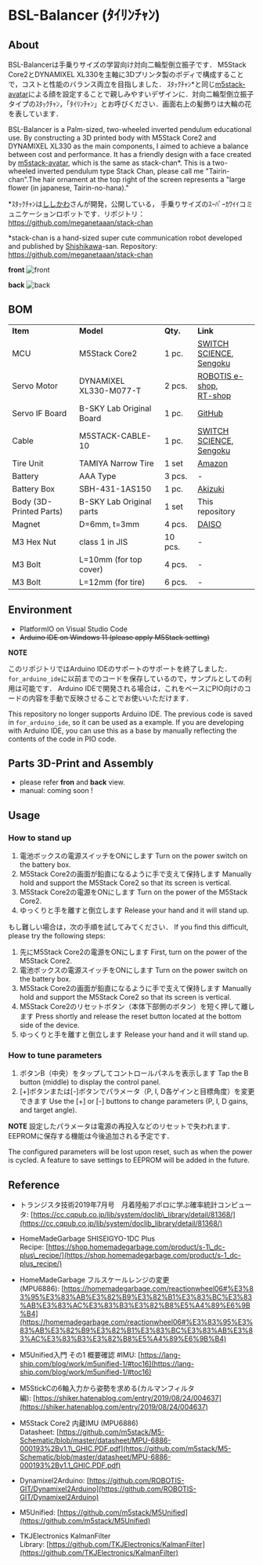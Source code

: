 # BSL-Balancer (ﾀｲﾘﾝﾁｬﾝ)

## About
BSL-Balancerは手乗りサイズの学習向け対向二輪型倒立振子です．
M5Stack Core2とDYNAMIXEL XL330を主軸に3Dプリンタ製のボディで構成することで，コストと性能のバランス両立を目指しました．
ｽﾀｯｸﾁｬﾝ*と同じ[m5stack-avatar](https://github.com/meganetaaan/m5stack-avatar)による顔を設定することで親しみやすいデザインに．対向二輪型倒立振子タイプのｽﾀｯｸﾁｬﾝ，「ﾀｲﾘﾝﾁｬﾝ」とお呼びください．画面右上の髪飾りは大輪の花を表しています．

BSL-Balancer is a Palm-sized, two-wheeled inverted pendulum educational use.
By constructing a 3D printed body with M5Stack Core2 and DYNAMIXEL XL330 as the main components, I aimed to achieve a balance between cost and performance.
It has a friendly design with a face created by [m5stack-avatar](https://github.com/meganetaaan/m5stack-avatar), which is the same as stack-chan*. This is a two-wheeled inverted pendulum type Stack Chan, please call me "Tairin-chan".The hair ornament at the top right of the screen represents a "large flower (in japanese, Tairin-no-hana)."

*ｽﾀｯｸﾁｬﾝは[ししかわ](https://twitter.com/stack_chan)さんが開発，公開している， 手乗りサイズのｽｰﾊﾟｰｶﾜｲｲコミュニケーションロボットです．リポジトリ：https://github.com/meganetaaan/stack-chan

*stack-chan is a hand-sized super cute communication robot developed and published by [Shishikawa](https://twitter.com/stack_chan)-san. Repository: https://github.com/meganetaaan/stack-chan


**front**
![front](./docs/front.jpg)

**back**
![back](./docs/back.jpg)


## BOM

|     |     |     |     |
| --- | --- | --- | --- |
| **Item** | **Model** | **Qty.** | **Link** |
| MCU | M5Stack Core2<br> | 1 pc. | [SWITCH SCIENCE](https://ssci.to/9349), <br> [Sengoku](https://www.sengoku.co.jp/mod/sgk_cart/detail.php?code=EEHD-68G8) |
| Servo Motor<br> | DYNAMIXEL XL330-M077-T | 2 pcs. | [ROBOTIS e-shop](https://e-shop.robotis.co.jp/product.php?id=416), <br> [RT-shop](https://www.rt-shop.jp/index.php?main_page=product_info&products_id=3902) |
| Servo IF Board | B-SKY Lab Original Board | 1 pc. | [GitHub](https://github.com/kim-xps12/m5stack_board_dynamixel_ttl_rs3485) |
| Cable | M5STACK-CABLE-10 | 1 pc. | [SWITCH SCIENCE](https://www.switch-science.com/products/5213 "https://www.switch-science.com/products/5213"), <br> [Sengoku](https://www.sengoku.co.jp/mod/sgk_cart/detail.php?code=EEHD-5CLV) |
| Tire Unit | TAMIYA Narrow Tire | 1 set | [Amazon](https://amzn.asia/d/4A3hlcZ) |
| Battery | AAA Type | 3 pcs. | \-  |
| Battery Box | SBH-431-1AS150 | 1 pc. | [Akizuki](https://akizukidenshi.com/catalog/g/g103196/) |
| Body (3D-Printed Parts) | B-SKY Lab Original parts  | 1 set | This repository |
| Magnet | D=6mm, t=3mm| 4 pcs. | [DAISO](https://jp.daisonet.com/products/4549131156621) |
| M3 Hex Nut | class 1 in JIS | 10 pcs. |-|
| M3 Bolt | L=10mm (for top cover)  | 4 pcs. |-|
| M3 Bolt | L=12mm (for tire)  | 6 pcs. |-|
  

## Environment
- PlatformIO on Visual Studio Code
- ~~Arduino IDE on Windows 11 (please apply M5Stack setting)~~

**NOTE**

このリポジトリではArduino IDEのサポートのサポートを終了しました．
`for_arduino_ide`に以前までのコードを保存しているので，サンプルとしての利用は可能です．
Arduino IDEで開発される場合は，これをベースにPIO向けのコードの内容を手動で反映させることでお使いいただけます．

This repository no longer supports Arduino IDE.
The previous code is saved in `for_arduino_ide`, so it can be used as a example.
If you are developing with Arduino IDE, you can use this as a base by manually reflecting the contents of the code in PIO code.

## Parts 3D-Print and Assembly
- please refer **fron** and **back** view.
- manual: coming soon !

## Usage

### How to stand up

1. 電池ボックスの電源スイッチをONにします
    Turn on the power switch on the battery box.
1. M5Stack Core2の画面が鉛直になるように手で支えて保持します
    Manually hold and support the M5Stack Core2 so that its screen is vertical.
1. M5Stack Core2の電源をONにします
    Turn on the power of the M5Stack Core2.
1. ゆっくりと手を離すと倒立します
    Release your hand and it will stand up.


もし難しい場合は，次の手順を試してみてください．
If you find this difficult, please try the following steps:

1. 先にM5Stack Core2の電源をONにします
    First, turn on the power of the M5Stack Core2.
1. 電池ボックスの電源スイッチをONにします
    Turn on the power switch on the battery box.
1. M5Stack Core2の画面が鉛直になるように手で支えて保持します
    Manually hold and support the M5Stack Core2 so that its screen is vertical.
1. M5Stack Core2のリセットボタン（本体下部側のボタン）を短く押して離します
    Press shortly and release the reset button located at the bottom side of the device.
1. ゆっくりと手を離すと倒立します
    Release your hand and it will stand up.



### How to tune parameters

1. ボタンB（中央）をタップしてコントロールパネルを表示します
    Tap the B button (middle) to display the control panel.
1. [+]ボタンまたは[-]ボタンでパラメータ（P, I, D各ゲインと目標角度）を変更できます
    Use the [+] or [-] buttons to change parameters (P, I, D gains, and target angle).

**NOTE**
設定したパラメータは電源の再投入などのリセットで失われます．EEPROMに保存する機能は今後追加される予定です．

The configured parameters will be lost upon reset, such as when the power is cycled. A feature to save settings to EEPROM will be added in the future.



## Reference

- トランジスタ技術2019年7月号　月着陸船アポロに学ぶ確率統計コンピュータ: [https://cc.cqpub.co.jp/lib/system/doclib\_library/detail/81368/](https://cc.cqpub.co.jp/lib/system/doclib_library/detail/81368/)

- HomeMadeGarbage SHISEIGYO-1DC Plus Recipe: [https://shop.homemadegarbage.com/product/s-1\_dc-plus\_recipe/](https://shop.homemadegarbage.com/product/s-1_dc-plus_recipe/)

- HomeMadeGarbage フルスケールレンジの変更 (MPU6886): [https://homemadegarbage.com/reactionwheel06#%E3%83%95%E3%83%AB%E3%82%B9%E3%82%B1%E3%83%BC%E3%83%AB%E3%83%AC%E3%83%B3%E3%82%B8%E5%A4%89%E6%9B%B4](https://homemadegarbage.com/reactionwheel06#%E3%83%95%E3%83%AB%E3%82%B9%E3%82%B1%E3%83%BC%E3%83%AB%E3%83%AC%E3%83%B3%E3%82%B8%E5%A4%89%E6%9B%B4)

- M5Unified入門 その1 概要確認 #IMU: [https://lang-ship.com/blog/work/m5unified-1/#toc16](https://lang-ship.com/blog/work/m5unified-1/#toc16)

- M5StickCの6軸入力から姿勢を求める(カルマンフィルタ編): [https://shiker.hatenablog.com/entry/2019/08/24/004637](https://shiker.hatenablog.com/entry/2019/08/24/004637)

- M5Stack Core2 内蔵IMU (MPU6886) Datasheet: [https://github.com/m5stack/M5-Schematic/blob/master/datasheet/MPU-6886-000193%2Bv1.1\_GHIC.PDF.pdf](https://github.com/m5stack/M5-Schematic/blob/master/datasheet/MPU-6886-000193%2Bv1.1_GHIC.PDF.pdf)

- Dynamixel2Arduino: [https://github.com/ROBOTIS-GIT/Dynamixel2Arduino](https://github.com/ROBOTIS-GIT/Dynamixel2Arduino)

- M5Unified: [https://github.com/m5stack/M5Unified](https://github.com/m5stack/M5Unified)

- TKJElectronics KalmanFilter Library: [https://github.com/TKJElectronics/KalmanFilter](https://github.com/TKJElectronics/KalmanFilter)

